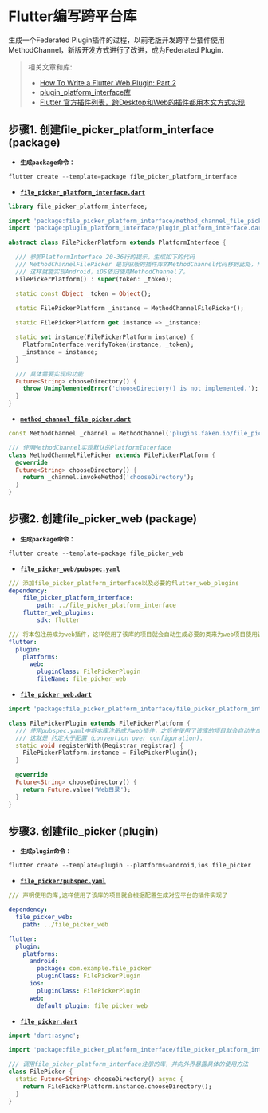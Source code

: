 # Flutter编写跨平台库
生成一个Federated Plugin插件的过程，以前老版开发跨平台插件使用MethodChannel，新版开发方式进行了改进，成为Federated Plugin.

> 相关文章和库:
> * [How To Write a Flutter Web Plugin: Part 2](https://medium.com/flutter/how-to-write-a-flutter-web-plugin-part-2-afdddb69ece6)
> * [plugin_platform_interface库](https://pub.dev/packages/plugin_platform_interface)
> * [Flutter 官方插件列表，跨Desktop和Web的插件都用本文方式实现](https://github.com/flutter/plugins)

## 步骤1. 创建file_picker_platform_interface (package)

- **`生成package命令：`**
```s
flutter create --template=package file_picker_platform_interface
```

- [**`file_picker_platform_interface.dart`**](https://github.com/FakenMaster/plugin_test_file_picker/blob/main/file_picker_platform_interface/lib/file_picker_platform_interface.dart)
``` dart
library file_picker_platform_interface;

import 'package:file_picker_platform_interface/method_channel_file_picker.dart';
import 'package:plugin_platform_interface/plugin_platform_interface.dart';

abstract class FilePickerPlatform extends PlatformInterface {

  /// 参照PlatformInterface 20-36行的提示，生成如下的代码
  /// MethodChannelFilePicker 是将旧版的插件库的MethodChannel代码移到此处，作为默认的实现。
  /// 这样就能实现Android，iOS依旧使用MethodChannel了。
  FilePickerPlatform() : super(token: _token);

  static const Object _token = Object();
  
  static FilePickerPlatform _instance = MethodChannelFilePicker();

  static FilePickerPlatform get instance => _instance;

  static set instance(FilePickerPlatform instance) {
    PlatformInterface.verifyToken(instance, _token);
    _instance = instance;
  }

  /// 具体需要实现的功能
  Future<String> chooseDirectory() {
    throw UnimplementedError('chooseDirectory() is not implemented.');
  }
}
```

- [**`method_channel_file_picker.dart`**](https://github.com/FakenMaster/plugin_test_file_picker/blob/main/file_picker_platform_interface/lib/method_channel_file_picker.dart)
``` dart
const MethodChannel _channel = MethodChannel('plugins.faken.io/file_picker');

/// 使用MethodChannel实现默认的PlatformInterface
class MethodChannelFilePicker extends FilePickerPlatform {
  @override
  Future<String> chooseDirectory() {
    return _channel.invokeMethod('chooseDirectory');
  }
}
```

## 步骤2. 创建file_picker_web (package)
- **`生成package命令：`**
``` s
flutter create --template=package file_picker_web
```

- [**`file_picker_web/pubspec.yaml`**](https://github.com/FakenMaster/plugin_test_file_picker/blob/main/file_picker_web/pubspec.yaml)
```yaml
/// 添加file_picker_platform_interface以及必要的flutter_web_plugins
dependency:
    file_picker_platform_interface:
        path: ../file_picker_platform_interface
    flutter_web_plugins:
        sdk: flutter

/// 将本包注册成为web插件，这样使用了该库的项目就会自动生成必要的类来为web项目使用该插件
flutter:
  plugin:
    platforms:
      web:
        pluginClass: FilePickerPlugin
        fileName: file_picker_web
```

- [**`file_picker_web.dart`**](https://github.com/FakenMaster/plugin_test_file_picker/blob/main/file_picker_web/lib/file_picker_web.dart)
```dart
import 'package:file_picker_platform_interface/file_picker_platform_interface.dart';

class FilePickerPlugin extends FilePickerPlatform {
  /// 使用pubspec.yaml中将本库注册成为web插件，之后在使用了该库的项目就会自动生成注册该web插件的类，会使用下面的方法。
  /// 这就是 约定大于配置（convention over configuration).
  static void registerWith(Registrar registrar) {
    FilePickerPlatform.instance = FilePickerPlugin();
  }

  @override
  Future<String> chooseDirectory() {
    return Future.value('Web目录');
  }
}
```

## 步骤3. 创建file_picker (plugin)
- **`生成plugin命令：`**
``` s
flutter create --template=plugin --platforms=android,ios file_picker
```

- [**`file_picker/pubspec.yaml`**](https://github.com/FakenMaster/plugin_test_file_picker/blob/main/file_picker/pubspec.yaml)
```yaml
/// 声明使用的库,这样使用了该库的项目就会根据配置生成对应平台的插件实现了

dependency:
  file_picker_web:
    path: ../file_picker_web

flutter:
  plugin:
    platforms:
      android:
        package: com.example.file_picker
        pluginClass: FilePickerPlugin
      ios:
        pluginClass: FilePickerPlugin
      web:
        default_plugin: file_picker_web
```

- [**`file_picker.dart`**](https://github.com/FakenMaster/plugin_test_file_picker/blob/main/file_picker/lib/file_picker.dart)
```dart
import 'dart:async';

import 'package:file_picker_platform_interface/file_picker_platform_interface.dart';

/// 调用file_picker_platform_interface注册的库，并向外界暴露具体的使用方法
class FilePicker {
  static Future<String> chooseDirectory() async {
    return FilePickerPlatform.instance.chooseDirectory();
  }
}
```